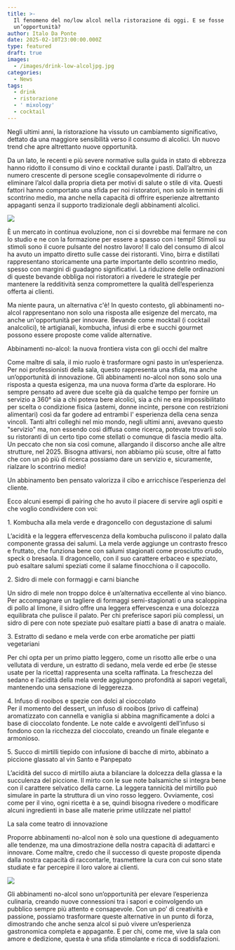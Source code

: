 ```yaml
---
title: >-
  Il fenomeno del no/low alcol nella ristorazione di oggi. E se fosse
  un’opportunità? 
author: Italo Da Ponte
date: 2025-02-10T23:00:00.000Z
type: featured
draft: true
images:
  - /images/drink-low-alcoljpg.jpg
categories:
  - News
tags:
  - drink
  - ristorazione
  - ' mixology'
  - cocktail
---
```


Negli ultimi anni, la ristorazione ha vissuto un cambiamento significativo, dettato da una maggiore sensibilità verso il consumo di alcolici. Un nuovo trend che apre altrettanto nuove opportunità.

Da un lato, le recenti e più severe normative sulla guida in stato di ebbrezza hanno ridotto il consumo di vino e cocktail durante i pasti. Dall’altro, un numero crescente di persone sceglie consapevolmente di ridurre o eliminare l’alcol dalla propria dieta per motivi di salute o stile di vita.  Questi fattori hanno comportato una sfida per noi ristoratori, non solo in termini di scontrino medio, ma anche nella capacità di offrire esperienze altrettanto appaganti senza il supporto tradizionale degli abbinamenti alcolici.

![](/images/mojito-2164653_1280.jpg)

È un mercato in continua evoluzione, non ci si dovrebbe mai fermare ne con lo studio e ne con la formazione per essere a spasso con i tempi! Stimoli su stimoli sono il cuore pulsante del nostro lavoro! Il calo del consumo di alcol ha avuto un impatto diretto sulle casse dei ristoranti. Vino, birra e distillati rappresentano storicamente una parte importante dello scontrino medio, spesso con margini di guadagno significativi. La riduzione delle ordinazioni di queste bevande obbliga noi ristoratori a rivedere le strategie per mantenere la redditività senza compromettere la qualità dell’esperienza offerta ai clienti.

Ma niente paura, un alternativa c'è! In questo contesto, gli abbinamenti no-alcol rappresentano non solo una risposta alle esigenze del mercato, ma anche un'opportunità per innovare. Bevande come mocktail (i cocktail analcolici), tè artigianali, kombucha, infusi di erbe e succhi gourmet possono essere proposte come valide alternative.

Abbinamenti no-alcol: la nuova frontiera vista con gli occhi del maître

Come maître di sala, il mio ruolo è trasformare ogni pasto in un’esperienza. Per noi professionisti della sala, questo rappresenta una sfida, ma anche un’opportunità di innovazione. Gli abbinamenti no-alcol non sono solo una risposta a questa esigenza, ma una nuova forma d’arte da esplorare. Ho sempre pensato ad avere due scelte già da qualche tempo per fornire un servizio a 360° sia a chi poteva bere alcolici, sia a chi ne era impossibilitato per scelta o condizione fisica (astemi, donne incinte, persone con restrizioni alimentari) così da far godere ad entrambi l' esperienza della cena senza vincoli. Tanti altri colleghi nel mio mondo, negli ultimi anni, avevano questo "servizio" ma, non essendo così diffusa come ricerca, potevate trovarli solo su ristoranti di un certo tipo come stellati o comunque di fascia medio alta. Un peccato che non sia così comune, allargando il discorso anche alle altre strutture, nel 2025. Bisogna attivarsi, non abbiamo più scuse, oltre al fatto che con un pò più di ricerca possiamo dare un servizio e, sicuramente, rialzare lo scontrino medio!

Un abbinamento ben pensato valorizza il cibo e arricchisce l’esperienza del cliente.

Ecco alcuni esempi di pairing che ho avuto il piacere di servire agli ospiti e che voglio condividere con voi: 

1\. Kombucha alla mela verde e dragoncello con degustazione di salumi 

L’acidità e la leggera effervescenza della kombucha puliscono il palato dalla componente grassa dei salumi. La mela verde aggiunge un contrasto fresco e fruttato, che funziona bene con salumi stagionati come prosciutto crudo, speck o bresaola. Il dragoncello, con il suo carattere erbaceo e speziato, può esaltare salumi speziati come il salame finocchiona o il capocollo.

2\. Sidro di mele con formaggi e carni bianche

Un sidro di mele non troppo dolce è un’alternativa eccellente al vino bianco. Per accompagnare un tagliere di formaggi semi-stagionati o una scaloppina di pollo al limone, il sidro offre una leggera effervescenza e una dolcezza equilibrata che pulisce il palato. Per chi preferisce sapori più complessi, un sidro di pere con note speziate può esaltare piatti a base di anatra o maiale.

3\. Estratto di sedano e mela verde con erbe aromatiche per piatti vegetariani

Per chi opta per un primo piatto leggero, come un risotto alle erbe o una vellutata di verdure, un estratto di sedano, mela verde ed erbe (le stesse usate per la ricetta) rappresenta una scelta raffinata. La freschezza del sedano e l’acidità della mela verde aggiungono profondità ai sapori vegetali, mantenendo una sensazione di leggerezza. 

4\. Infuso di rooibos e spezie con dolci al cioccolato
\
Per il momento del dessert, un infuso di rooibos (privo di caffeina) aromatizzato con cannella e vaniglia si abbina magnificamente a dolci a base di cioccolato fondente. Le note calde e avvolgenti dell’infuso si fondono con la ricchezza del cioccolato, creando un finale elegante e armonioso.

5\. Succo di mirtilli tiepido con infusione di bacche di mirto, abbinato a piccione glassato al vin Santo e Panpepato

L’acidità del succo di mirtillo aiuta a bilanciare la dolcezza della glassa e la succulenza del piccione. Il mirto con le sue note balsamiche si integra bene con il carattere selvatico della carne. La leggera tannicità del mirtillo può simulare in parte la struttura di un vino rosso leggero. Ovviamente, così come per il vino, ogni ricetta è a se, quindi bisogna rivedere o modificare alcuni ingredienti in base alle materie prime utilizzate nel piatto! 

La sala come teatro di innovazione

Proporre abbinamenti no-alcol non è solo una questione di adeguamento alle tendenze, ma una dimostrazione della nostra capacità di adattarci e innovare. Come maître, credo che il successo di queste proposte dipenda dalla nostra capacità di raccontarle, trasmettere la cura con cui sono state studiate e far percepire il loro valore ai clienti. 

![](/images/cameriere-cocktail.png)

Gli abbinamenti no-alcol sono un’opportunità per elevare l’esperienza culinaria, creando nuove connessioni tra i sapori e coinvolgendo un pubblico sempre più attento e consapevole. Con un po’ di creatività e passione, possiamo trasformare queste alternative in un punto di forza, dimostrando che anche senza alcol si può vivere un’esperienza gastronomica completa e appagante. E per chi, come me, vive la sala con amore e dedizione, questa è una sfida stimolante e ricca di soddisfazioni.
